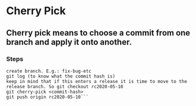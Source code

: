 # Cherry Pick

## Cherry pick means to choose a commit from one branch and apply it onto another.

### Steps

```gco master
create branch. E.g.: fix-bug-etc
git log (to know what the commit hash is)
keep in mind that if this enters a release it is time to move to the release branch. So git checkout rc2020-05-10
git cherry-pick <commit-hash>
git push origin rc2020-05-10```
